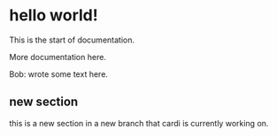 # hello world!

This is the start of documentation.

More documentation here.

Bob: wrote some text here.

## new section

this is a new section in a new branch that cardi is currently working
on.
